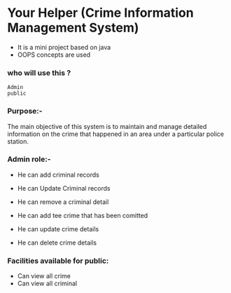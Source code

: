 # Your Helper (Crime Information Management System)

* It is a mini project based on java 
* OOPS concepts are used

### who will use this ?
```
Admin
public
```

### Purpose:-
The main objective of this system is to maintain and manage detailed information on the crime that happened in an area under a particular police station.

### Admin role:-
* He can add criminal records
* He can Update Criminal records
* He can remove a criminal detail

* He can add tee crime that has been comitted 
* He can update crime details
* He can delete crime details

### Facilities available for public:
 * Can view all crime
 * Can view all criminal


